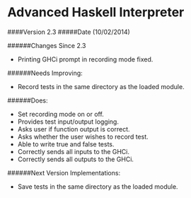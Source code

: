 Advanced Haskell Interpreter
============================
####Version 2.3
#####Date (10/02/2014)

######Changes Since 2.3
* Printing GHCi prompt in recording mode fixed.

######Needs Improving:
* Record tests in the same directory as the loaded module.

######Does:
* Set recording mode on or off.
* Provides test input/output logging.
* Asks user if function output is correct.
* Asks whether the user wishes to record test.
* Able to write true and false tests.
* Correctly sends all inputs to the GHCi.
* Correctly sends all outputs to the GHCi.

######Next Version Implementations:
* Save tests in the same directory as the loaded module.
